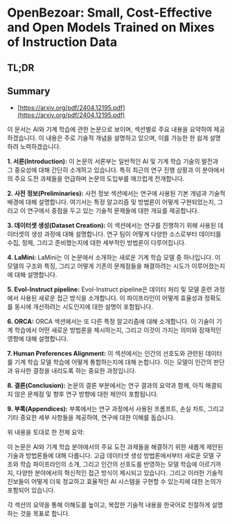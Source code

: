 # OpenBezoar: Small, Cost-Effective and Open Models Trained on Mixes of Instruction Data
## TL;DR
## Summary
- [https://arxiv.org/pdf/2404.12195.pdf](https://arxiv.org/pdf/2404.12195.pdf)

이 문서는 AI와 기계 학습에 관한 논문으로 보이며, 섹션별로 주요 내용을 요약하여 제공하겠습니다. 이 내용은 주로 기술적 개념을 설명하고 있으며, 이를 가능한 한 쉽게 설명하려 노력하겠습니다.

**1. 서론(Introduction):**
이 논문의 서론부는 일반적인 AI 및 기계 학습 기술의 발전과 그 중요성에 대해 간단히 소개하고 있습니다. 특히 최근의 연구 진행 상황과 이 분야에서의 주요 도전 과제들을 언급하며 논문의 도입부를 매끄럽게 전개합니다.

**2. 사전 정보(Preliminaries):**
사전 정보 섹션에서는 연구에 사용된 기본 개념과 기술적 배경에 대해 설명합니다. 여기서는 특정 알고리즘 및 방법론이 어떻게 구현되었는지, 그리고 이 연구에서 중점을 두고 있는 기술적 문제들에 대한 개요를 제공합니다.

**3. 데이터셋 생성(Dataset Creation):**
이 섹션에서는 연구를 진행하기 위해 사용된 데이터셋의 생성 과정에 대해 설명합니다. 연구 팀이 어떻게 다양한 소스로부터 데이터를 수집, 정제, 그리고 준비했는지에 대한 세부적인 방법론이 다루어집니다.

**4. LaMini:**
LaMini는 이 논문에서 소개하는 새로운 기계 학습 모델 중 하나입니다. 이 모델의 구조와 특징, 그리고 어떻게 기존의 문제점들을 해결하려는 시도가 이루어졌는지에 대해 설명합니다.

**5. Evol-Instruct pipeline:**
Evol-Instruct pipeline은 데이터 처리 및 모델 훈련 과정에서 사용된 새로운 접근 방식을 소개합니다. 이 파이프라인이 어떻게 효율성과 정확도를 동시에 개선하려는 시도인지에 대한 설명이 포함됩니다.

**6. ORCA:**
ORCA 섹션에서는 또 다른 특정 알고리즘에 대해 소개합니다. 이 기술이 기계 학습에서 어떤 새로운 방법론을 제시하는지, 그리고 이것이 가지는 의미와 잠재적인 영향에 대해 설명합니다.

**7. Human Preferences Alignment:**
이 섹션에서는 인간의 선호도와 관련된 데이터를 기계 학습 모델 학습에 어떻게 통합하는지에 대해 논합니다. 이는 모델이 인간의 판단과 유사한 결정을 내리도록 하는 중요한 과정입니다.

**8. 결론(Conclusion):**
논문의 결론 부분에서는 연구 결과의 요약과 함께, 아직 해결되지 않은 문제점 및 향후 연구 방향에 대한 제안이 포함됩니다.

**9. 부록(Appendices):**
부록에서는 연구 과정에서 사용된 프롬프트, 손실 차트, 그리고 기타 중요한 세부 사항들을 제공하여, 연구에 대한 이해를 돕습니다.

위 내용을 토대로 한 전체 요약:

이 논문은 AI와 기계 학습 분야에서의 주요 도전 과제들을 해결하기 위한 새롭게 제안된 기술과 방법론들에 대해 다룹니다. 고급 데이터셋 생성 방법론에서부터 새로운 모델 구조와 학습 파이프라인의 소개, 그리고 인간의 선호도를 반영하는 모델 학습에 이르기까지, 다양한 분야에서의 혁신적인 접근 방식이 제시되고 있습니다. 그리고 이러한 기술적 진보들이 어떻게 더욱 정교하고 효율적인 AI 시스템을 구현할 수 있는지에 대한 논의가 포함되어 있습니다. 

각 섹션의 요약을 통해 이해도를 높이고, 복잡한 기술적 내용을 한국어로 친절하게 설명하는 것을 목표로 합니다.